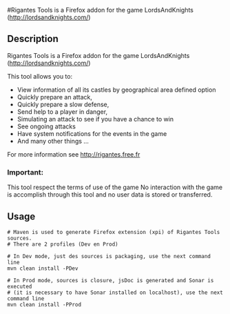 #Rigantes Tools is a Firefox addon for the game LordsAndKnights (http://lordsandknights.com/)

## Description

Rigantes Tools is a Firefox addon for the game LordsAndKnights (http://lordsandknights.com/)

This tool allows you to:
- View information of all its castles by geographical area defined option
- Quickly prepare an attack,
- Quickly prepare a slow defense,
- Send help to a player in danger,
- Simulating an attack to see if you have a chance to win
- See ongoing attacks
- Have system notifications for the events in the game
- And many other things ...

For more information see http://rigantes.free.fr

### Important:

This tool respect the terms of use of the game
No interaction with the game is accomplish through this tool and no user data is stored or transferred.

## Usage

	# Maven is used to generate Firefox extension (xpi) of Rigantes Tools sources.
	# There are 2 profiles (Dev en Prod)
	
	# In Dev mode, just des sources is packaging, use the next command line
	mvn clean install -PDev
	
	# In Prod mode, sources is closure, jsDoc is generated and Sonar is executed
	# (it is necessary to have Sonar installed on localhost), use the next command line
	mvn clean install -PProd